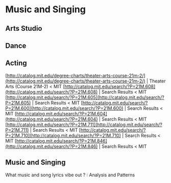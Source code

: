# Music and Singing

## Arts Studio

## Dance

## Acting

[http://catalog.mit.edu/degree-charts/theater-arts-course-21m-2/](http://catalog.mit.edu/degree-charts/theater-arts-course-21m-2/) | Theater Arts (Course 21M-2) < MIT [http://catalog.mit.edu/search/?P=21M.608](http://catalog.mit.edu/search/?P=21M.608) | Search Results < MIT [http://catalog.mit.edu/search/?P=21M.605](http://catalog.mit.edu/search/?P=21M.605) | Search Results < MIT [http://catalog.mit.edu/search/?P=21M.600](http://catalog.mit.edu/search/?P=21M.600) | Search Results < MIT [http://catalog.mit.edu/search/?P=21M.604](http://catalog.mit.edu/search/?P=21M.604) | Search Results < MIT [http://catalog.mit.edu/search/?P=21M.711](http://catalog.mit.edu/search/?P=21M.711) | Search Results < MIT [http://catalog.mit.edu/search/?P=21M.710](http://catalog.mit.edu/search/?P=21M.710) | Search Results < MIT [http://catalog.mit.edu/search/?P=21M.846](http://catalog.mit.edu/search/?P=21M.846) | Search Results < MIT

## Music and Singing

What music and song lyrics vibe out ? : Analysis and Patterns
